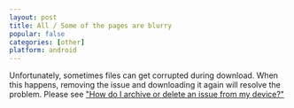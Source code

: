 ```yaml
---
layout: post
title: All / Some of the pages are blurry
popular: false
categories: [other]
platform: android
---
```

Unfortunately, sometimes files can get corrupted during download. When this happens, removing the issue and downloading it again will resolve the problem. Please see ["How do I archive or delete an issue from my device?"](/support-prototype/2019-09-10-how-do-i-archive-or-delete-an-issue-from-my-device-android)
